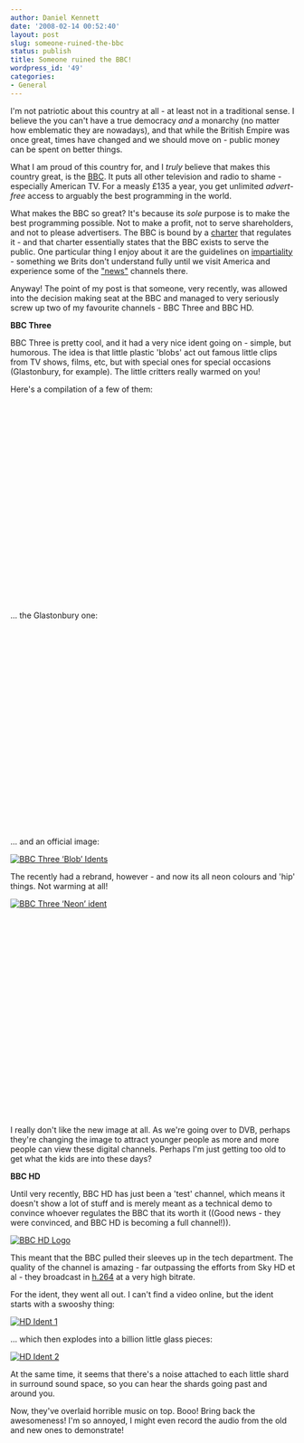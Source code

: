 ```yaml
---
author: Daniel Kennett
date: '2008-02-14 00:52:40'
layout: post
slug: someone-ruined-the-bbc
status: publish
title: Someone ruined the BBC!
wordpress_id: '49'
categories:
- General
---
```


I'm not patriotic about this country at all - at least not in a traditional sense. I believe the you can't have a true democracy <em>and</em> a monarchy (no matter how emblematic they are nowadays), and that while the British Empire was once great, times have changed and we should move on - public money can be spent on better things. 

What I am proud of this country for, and I <em>truly</em> believe that makes this country great, is the <a href="http://www.bbc.co.uk/">BBC</a>. It puts all other television and radio to shame - especially American TV. For a measly £135 a year, you get unlimited <em>advert-free</em> access to arguably the best programming in the world.

What makes the BBC so great? It's because its <em>sole</em> purpose is to make the best programming possible. Not to make a profit, not to serve shareholders, and not to please advertisers. The BBC is bound by a <a href="http://www.bbc.co.uk/info/policies/charter/">charter</a> that regulates it - and that charter essentially states that the BBC exists to serve the public. One particular thing I enjoy about it are the guidelines on <a href="http://www.bbc.co.uk/guidelines/editorialguidelines/edguide/impariality/">impartiality</a> - something we Brits don't understand fully until we visit America and experience some of the <a href="http://www.foxnews.com/">"news"</a> channels there. 

Anyway! The point of my post is that someone, very recently, was allowed into the decision making seat at the BBC and managed to very seriously screw up two of my favourite channels - BBC Three and BBC HD.

<!--more-->

<strong>BBC Three</strong>

BBC Three is pretty cool, and it had a very nice ident going on - simple, but humorous. The idea is that little plastic 'blobs' act out famous little clips from TV shows, films, etc, but with special ones for special occasions (Glastonbury, for example). The little critters really warmed on you!

Here's a compilation of a few of them:

<object width="425" height="355"><param name="movie" value="http://www.youtube.com/v/1zccNjxOaEY&rel=1"></param><param name="wmode" value="transparent"></param><embed src="http://www.youtube.com/v/1zccNjxOaEY&rel=1" type="application/x-shockwave-flash" wmode="transparent" width="425" height="355"></embed></object>

... the Glastonbury one:

<object width="425" height="355"><param name="movie" value="http://www.youtube.com/v/lup1Rr1feOg&rel=1"></param><param name="wmode" value="transparent"></param><embed src="http://www.youtube.com/v/lup1Rr1feOg&rel=1" type="application/x-shockwave-flash" wmode="transparent" width="425" height="355"></embed></object>

... and an official image:

<a href='http://danielkennett.org/pictures/for_posts/2008/02/bbcthreeold.jpg' title='BBC Three ‘Blob’ Idents'><img src='http://danielkennett.org/pictures/for_posts/2008/02/bbcthreeold.jpg' alt='BBC Three ‘Blob’ Idents' /></a>

The recently had a rebrand, however - and now its all neon colours and 'hip' things. Not warming at all! 

<a href='http://danielkennett.org/pictures/for_posts/2008/02/bbcthreenew.jpg' title='BBC Three ‘Neon’ ident'><img src='http://danielkennett.org/pictures/for_posts/2008/02/bbcthreenew.jpg' alt='BBC Three ‘Neon’ ident' /></a>

<object width="425" height="355"><param name="movie" value="http://www.youtube.com/v/tG3g5N-HlFM&rel=1"></param><param name="wmode" value="transparent"></param><embed src="http://www.youtube.com/v/tG3g5N-HlFM&rel=1" type="application/x-shockwave-flash" wmode="transparent" width="425" height="355"></embed></object>

I really don't like the new image at all. As we're going over to DVB, perhaps they're changing the image to attract younger people as more and more people can view these digital channels. Perhaps I'm just getting too old to get what the kids are into these days?

<strong>BBC HD</strong>

Until very recently, BBC HD has just been a 'test' channel, which means it doesn't show a lot of stuff and is merely meant as a technical demo to convince whoever regulates the BBC that its worth it ((Good news - they were convinced, and BBC HD is becoming a full channel!)).

<a href='http://danielkennett.org/pictures/for_posts/2008/02/hdlogo1.jpg' title='BBC HD Logo'><img src='http://danielkennett.org/pictures/for_posts/2008/02/hdlogo1.jpg' alt='BBC HD Logo' /></a>

This meant that the BBC pulled their sleeves up in the tech department. The quality of the channel is amazing - far outpassing the efforts from Sky HD et al - they broadcast in <a href="http://en.wikipedia.org/wiki/H264">h.264</a> at a very high bitrate. 

For the ident, they went all out. I can't find a video online, but the ident starts with a swooshy thing:

<a href='http://danielkennett.org/pictures/for_posts/2008/02/hd1.jpg' title='HD Ident 1'><img src='http://danielkennett.org/pictures/for_posts/2008/02/hd1.jpg' alt='HD Ident 1' /></a>

... which then explodes into a billion little glass pieces:

<a href='http://danielkennett.org/pictures/for_posts/2008/02/hd2.jpg' title='HD Ident 2'><img src='http://danielkennett.org/pictures/for_posts/2008/02/hd2.jpg' alt='HD Ident 2' /></a>

At the same time, it seems that there's a noise attached to each little shard in surround sound space, so you can hear the shards going past and around you.

Now, they've overlaid horrible music on top. Booo! Bring back the awesomeness! I'm so annoyed, I might even record the audio from the old and new ones to demonstrate! 